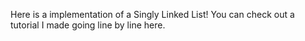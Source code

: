 Here is a implementation of a Singly Linked List! You can check out a tutorial I made going line by line here.